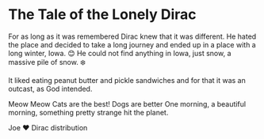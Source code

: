# The Tale of the Lonely Dirac

For as long as it was remembered Dirac knew that it was different.
He hated the place and decided to take a long journey and ended up in a place with a long winter, Iowa.  :blush:
He could not find anything in Iowa, just snow, a massive pile of snow. :snowflake:

It liked eating peanut butter and pickle sandwiches and for that it was an outcast, as God intended. 

Meow Meow Cats are the best!
Dogs are better 
One morning, a beautiful morning, something pretty strange hit the planet.

Joe :heart: Dirac distribution
